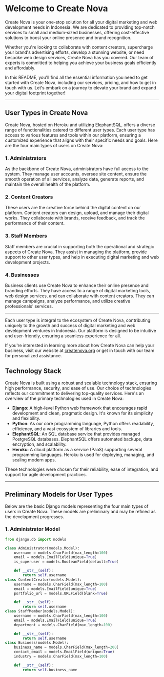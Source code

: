 # Welcome to Create Nova

Create Nova is your one-stop solution for all your digital marketing and web development needs in Indonesia. We are dedicated to providing top-notch services to small and medium-sized businesses, offering cost-effective solutions to boost your online presence and brand recognition.

Whether you're looking to collaborate with content creators, supercharge your brand's advertising efforts, develop a stunning website, or need bespoke web design services, Create Nova has you covered. Our team of experts is committed to helping you achieve your business goals efficiently and affordably.

In this README, you'll find all the essential information you need to get started with Create Nova, including our services, pricing, and how to get in touch with us. Let's embark on a journey to elevate your brand and expand your digital footprint together!

---

## User Types in Create Nova

Create Nova, hosted on Heroku and utilizing ElephantSQL, offers a diverse range of functionalities catered to different user types. Each user type has access to various features and tools within our platform, ensuring a customized experience that aligns with their specific needs and goals. Here are the four main types of users on Create Nova:

### 1. **Administrators**
As the backbone of Create Nova, administrators have full access to the system. They manage user accounts, oversee site content, ensure the smooth operation of all services, analyze data, generate reports, and maintain the overall health of the platform.

### 2. **Content Creators**
These users are the creative force behind the digital content on our platform. Content creators can design, upload, and manage their digital works. They collaborate with brands, receive feedback, and track the performance of their content.

### 3. **Staff Members**
Staff members are crucial in supporting both the operational and strategic aspects of Create Nova. They assist in managing the platform, provide support to other user types, and help in executing digital marketing and web development projects.

### 4. **Businesses**
Business clients use Create Nova to enhance their online presence and branding efforts. They have access to a range of digital marketing tools, web design services, and can collaborate with content creators. They can manage campaigns, analyze performance, and utilize creative professionals' services.

---

Each user type is integral to the ecosystem of Create Nova, contributing uniquely to the growth and success of digital marketing and web development ventures in Indonesia. Our platform is designed to be intuitive and user-friendly, ensuring a seamless experience for all.

If you're interested in learning more about how Create Nova can help your business, visit our website at [createnova.org](http://createnova.org) or get in touch with our team for personalized assistance.

## Technology Stack

Create Nova is built using a robust and scalable technology stack, ensuring high performance, security, and ease of use. Our choice of technologies reflects our commitment to delivering top-quality services. Here's an overview of the primary technologies used in Create Nova:

- **Django**: A high-level Python web framework that encourages rapid development and clean, pragmatic design. It's known for its simplicity and flexibility.
- **Python**: As our core programming language, Python offers readability, efficiency, and a vast ecosystem of libraries and tools.
- **ElephantSQL**: An SQL database service that provides managed PostgreSQL databases. ElephantSQL offers automated backups, data encryption, and scalability.
- **Heroku**: A cloud platform as a service (PaaS) supporting several programming languages. Heroku is used for deploying, managing, and scaling modern apps.

These technologies were chosen for their reliability, ease of integration, and support for agile development practices.

---

## Preliminary Models for User Types

Below are the basic Django models representing the four main types of users in Create Nova. These models are preliminary and may be refined as the development progresses.

### 1. Administrator Model

```python
from django.db import models

class Administrator(models.Model):
    username = models.CharField(max_length=100)
    email = models.EmailField(unique=True)
    is_superuser = models.BooleanField(default=True)

    def __str__(self):
        return self.username
class ContentCreator(models.Model):
    username = models.CharField(max_length=100)
    email = models.EmailField(unique=True)
    portfolio_url = models.URLField(blank=True)

    def __str__(self):
        return self.username
class StaffMember(models.Model):
    username = models.CharField(max_length=100)
    email = models.EmailField(unique=True)
    department = models.CharField(max_length=100)

    def __str__(self):
        return self.username
class Business(models.Model):
    business_name = models.CharField(max_length=200)
    contact_email = models.EmailField(unique=True)
    industry = models.CharField(max_length=100)

    def __str__(self):
        return self.business_name
